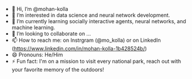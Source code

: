 - 👋 Hi, I’m @mohan-kolla
- 👀 I’m interested in data science and neural network development.
- 🌱 I’m currently learning socially interactive agents, neural networks, and machine learning.
- 💞️ I’m looking to collaborate on ...
- 📫 How to reach me: on Instrgram (@mo_kolla) or on LinkedIn (https://www.linkedin.com/in/mohan-kolla-1b428524b/)
- 😄 Pronouns: He/Him
- ⚡ Fun fact: I'm on a mission to visit every national park, reach out with your favorite memory of the outdoors!
